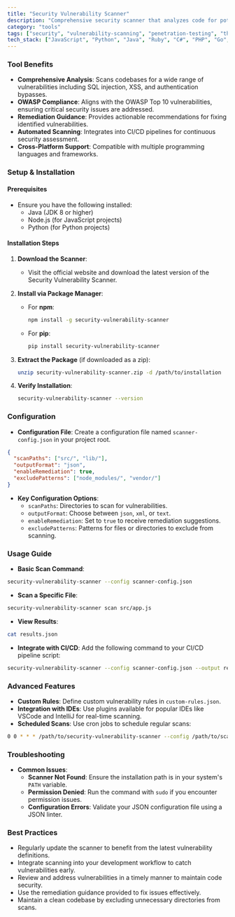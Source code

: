 ```yaml
---
title: "Security Vulnerability Scanner"
description: "Comprehensive security scanner that analyzes code for potential vulnerabilities, security flaws, and compliance issues. Detects SQL injection, XSS, authentication bypasses, and other OWASP Top 10 vulnerabilities while providing remediation guidance and security best practices."
category: "tools"
tags: ["security", "vulnerability-scanning", "penetration-testing", "threat-detection", "code-security", "owasp"]
tech_stack: ["JavaScript", "Python", "Java", "Ruby", "C#", "PHP", "Go", "Node.js"]
---
```


### Tool Benefits
- **Comprehensive Analysis**: Scans codebases for a wide range of vulnerabilities including SQL injection, XSS, and authentication bypasses.
- **OWASP Compliance**: Aligns with the OWASP Top 10 vulnerabilities, ensuring critical security issues are addressed.
- **Remediation Guidance**: Provides actionable recommendations for fixing identified vulnerabilities.
- **Automated Scanning**: Integrates into CI/CD pipelines for continuous security assessment.
- **Cross-Platform Support**: Compatible with multiple programming languages and frameworks.

### Setup & Installation
#### Prerequisites
- Ensure you have the following installed:
  - Java (JDK 8 or higher)
  - Node.js (for JavaScript projects)
  - Python (for Python projects)

#### Installation Steps
1. **Download the Scanner**:
   - Visit the official website and download the latest version of the Security Vulnerability Scanner.
  
2. **Install via Package Manager**:
   - For **npm**:
     ```bash
     npm install -g security-vulnerability-scanner
     ```
   - For **pip**:
     ```bash
     pip install security-vulnerability-scanner
     ```

3. **Extract the Package** (if downloaded as a zip):
   ```bash
   unzip security-vulnerability-scanner.zip -d /path/to/installation
   ```

4. **Verify Installation**:
   ```bash
   security-vulnerability-scanner --version
   ```

### Configuration
- **Configuration File**: Create a configuration file named `scanner-config.json` in your project root.
```json
{
  "scanPaths": ["src/", "lib/"],
  "outputFormat": "json",
  "enableRemediation": true,
  "excludePatterns": ["node_modules/", "vendor/"]
}
```
- **Key Configuration Options**:
  - `scanPaths`: Directories to scan for vulnerabilities.
  - `outputFormat`: Choose between `json`, `xml`, or `text`.
  - `enableRemediation`: Set to `true` to receive remediation suggestions.
  - `excludePatterns`: Patterns for files or directories to exclude from scanning.

### Usage Guide
- **Basic Scan Command**:
```bash
security-vulnerability-scanner --config scanner-config.json
```
- **Scan a Specific File**:
```bash
security-vulnerability-scanner scan src/app.js
```
- **View Results**:
```bash
cat results.json
```
- **Integrate with CI/CD**: Add the following command to your CI/CD pipeline script:
```bash
security-vulnerability-scanner --config scanner-config.json --output results.json
```

### Advanced Features
- **Custom Rules**: Define custom vulnerability rules in `custom-rules.json`.
- **Integration with IDEs**: Use plugins available for popular IDEs like VSCode and IntelliJ for real-time scanning.
- **Scheduled Scans**: Use cron jobs to schedule regular scans:
```bash
0 0 * * * /path/to/security-vulnerability-scanner --config /path/to/scanner-config.json
```

### Troubleshooting
- **Common Issues**:
  - **Scanner Not Found**: Ensure the installation path is in your system's `PATH` variable.
  - **Permission Denied**: Run the command with `sudo` if you encounter permission issues.
  - **Configuration Errors**: Validate your JSON configuration file using a JSON linter.

### Best Practices
- Regularly update the scanner to benefit from the latest vulnerability definitions.
- Integrate scanning into your development workflow to catch vulnerabilities early.
- Review and address vulnerabilities in a timely manner to maintain code security.
- Use the remediation guidance provided to fix issues effectively.
- Maintain a clean codebase by excluding unnecessary directories from scans.